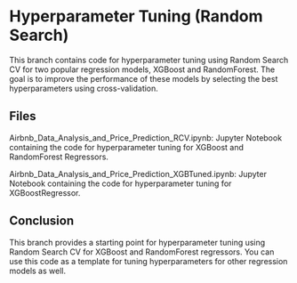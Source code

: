 # Hyperparameter Tuning (Random Search)

This branch contains code for hyperparameter tuning using Random Search CV for two popular regression models, XGBoost and RandomForest. The goal is to improve the performance of these models by selecting the best hyperparameters using cross-validation.

## Files
Airbnb_Data_Analysis_and_Price_Prediction_RCV.ipynb: Jupyter Notebook containing the code for hyperparameter tuning for XGBoost and RandomForest Regressors.

Airbnb_Data_Analysis_and_Price_Prediction_XGBTuned.ipynb: Jupyter Notebook containing the code for hyperparameter tuning for XGBoostRegressor.

## Conclusion
This branch provides a starting point for hyperparameter tuning using Random Search CV for XGBoost and RandomForest regressors. You can use this code as a template for tuning hyperparameters for other regression models as well.
